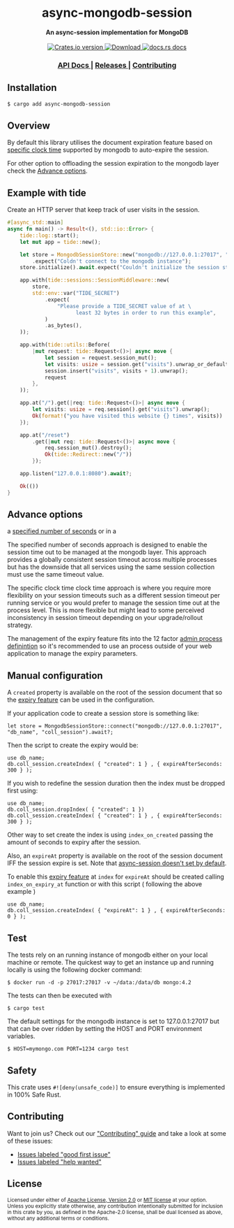 <h1 align="center">async-mongodb-session</h1>
<div align="center">
  <strong>
    An async-session implementation for MongoDB
  </strong>
</div>

<br />

<div align="center">
  <!-- Crates version -->
  <a href="https://crates.io/crates/async-mongodb-session">
    <img src="https://img.shields.io/crates/v/async-mongodb-session.svg?style=flat-square"
    alt="Crates.io version" />
  </a>
  <!-- Downloads -->
  <a href="https://crates.io/crates/async-mongodb-session">
    <img src="https://img.shields.io/crates/d/async-mongodb-session.svg?style=flat-square"
      alt="Download" />
  </a>
  <!-- docs.rs docs -->
  <a href="https://docs.rs/async-mongodb-session">
    <img src="https://img.shields.io/badge/docs-latest-blue.svg?style=flat-square"
      alt="docs.rs docs" />
  </a>
</div>

<div align="center">
  <h3>
    <a href="https://docs.rs/async-mongodb-session">
      API Docs
    </a>
    <span> | </span>
    <a href="https://github.com/yoshuawuyts/async-mongodb-session/releases">
      Releases
    </a>
    <span> | </span>
    <a href="https://github.com/yoshuawuyts/async-mongodb-session/blob/master.github/CONTRIBUTING.md">
      Contributing
    </a>
  </h3>
</div>

## Installation
```sh
$ cargo add async-mongodb-session
```

## Overview
By default this library utilises the document expiration feature based on [specific clock time](https://docs.mongodb.com/manual/tutorial/expire-data/#expire-documents-at-a-specific-clock-time) supported by mongodb to auto-expire the session.

For other option to offloading the session expiration to the mongodb layer check the [Advance options](#advance-options).

## Example with tide
Create an HTTP server that keep track of user visits in the session.

```rust
#[async_std::main]
async fn main() -> Result<(), std::io::Error> {
    tide::log::start();
    let mut app = tide::new();

    let store = MongodbSessionStore::new("mongodb://127.0.0.1:27017", "db_name", "collection").await
        .expect("Coldn't connect to the mongodb instance");
    store.initialize().await.expect("Couldn't initialize the session store");

    app.with(tide::sessions::SessionMiddleware::new(
        store,
        std::env::var("TIDE_SECRET")
            .expect(
                "Please provide a TIDE_SECRET value of at \
                      least 32 bytes in order to run this example",
            )
            .as_bytes(),
    ));

    app.with(tide::utils::Before(
        |mut request: tide::Request<()>| async move {
            let session = request.session_mut();
            let visits: usize = session.get("visits").unwrap_or_default();
            session.insert("visits", visits + 1).unwrap();
            request
        },
    ));

    app.at("/").get(|req: tide::Request<()>| async move {
        let visits: usize = req.session().get("visits").unwrap();
        Ok(format!("you have visited this website {} times", visits))
    });

    app.at("/reset")
        .get(|mut req: tide::Request<()>| async move {
            req.session_mut().destroy();
            Ok(tide::Redirect::new("/"))
        });

    app.listen("127.0.0.1:8080").await?;

    Ok(())
}
```
## Advance options
a [specified number of seconds](https://docs.mongodb.com/manual/tutorial/expire-data/#expire-documents-after-a-specified-number-of-seconds) or in a

The specified number of seconds approach is designed to enable the session time out to be managed at the mongodb layer. This approach provides a globally consistent session timeout across multiple processes but has the downside that all services using the same session collection must use the same timeout value.

The specific clock time clock time approach is where you require more flexibility on your session timeouts such as a different session timeout per running service or you would prefer to manage the session time out at the process level. This is more flexible but might lead to some perceived inconsistency in session timeout depending on your upgrade/rollout strategy.

The management of the expiry feature fits into the 12 factor [admin process definintion](https://12factor.net/admin-processes) so it's recommended to use an process outside of your web application to manage the expiry parameters.

## Manual configuration

A `created` property is available on the root of the session document that so the [expiry feature](https://docs.mongodb.com/manual/tutorial/expire-data/#expire-documents-after-a-specified-number-of-seconds) can be used in the configuration.

If your application code to create a session store is something like:
```
let store = MongodbSessionStore::connect("mongodb://127.0.0.1:27017", "db_name", "coll_session").await?;
```

Then the script to create the expiry would be:
```
use db_name;
db.coll_session.createIndex( { "created": 1 } , { expireAfterSeconds: 300 } );
```

If you wish to redefine the session duration then the index must be dropped first using:
```
use db_name;
db.coll_session.dropIndex( { "created": 1 })
db.coll_session.createIndex( { "created": 1 } , { expireAfterSeconds: 300 } );
```

Other way to set create the index is using  `index_on_created` passing the amount of seconds to expiry after the session.

Also, an `expireAt` property is available on the root of the session document IFF the session expire is set. Note that  [async-session doesn't set by default](https://github.com/http-rs/async-session/blob/main/src/session.rs#L98).

To enable this [expiry feature](https://docs.mongodb.com/manual/tutorial/expire-data/#expire-documents-at-a-specific-clock-time) at `index` for `expireAt` should be created calling `index_on_expiry_at` function or with this script ( following the above example )

```
use db_name;
db.coll_session.createIndex( { "expireAt": 1 } , { expireAfterSeconds: 0 } );
```

## Test

The tests rely on an running instance of mongodb either on your local machine or remote.
The quickest way to get an instance up and running locally is using the following docker command:

```
$ docker run -d -p 27017:27017 -v ~/data:/data/db mongo:4.2
```

The tests can then be executed with
```
$ cargo test
```

The default settings for the mongodb instance is set to 127.0.0.1:27017 but that can be over ridden by setting the HOST and PORT environment variables.
```
$ HOST=mymongo.com PORT=1234 cargo test
```

## Safety
This crate uses ``#![deny(unsafe_code)]`` to ensure everything is implemented in
100% Safe Rust.

## Contributing
Want to join us? Check out our ["Contributing" guide][contributing] and take a
look at some of these issues:

- [Issues labeled "good first issue"][good-first-issue]
- [Issues labeled "help wanted"][help-wanted]

[contributing]: https://github.com/yoshuawuyts/async-mongodb-session/blob/master.github/CONTRIBUTING.md
[good-first-issue]: https://github.com/yoshuawuyts/async-mongodb-session/labels/good%20first%20issue
[help-wanted]: https://github.com/yoshuawuyts/async-mongodb-session/labels/help%20wanted

## License

<sup>
Licensed under either of <a href="LICENSE-APACHE">Apache License, Version
2.0</a> or <a href="LICENSE-MIT">MIT license</a> at your option.
</sup>

<br/>

<sub>
Unless you explicitly state otherwise, any contribution intentionally submitted
for inclusion in this crate by you, as defined in the Apache-2.0 license, shall
be dual licensed as above, without any additional terms or conditions.
</sub>
